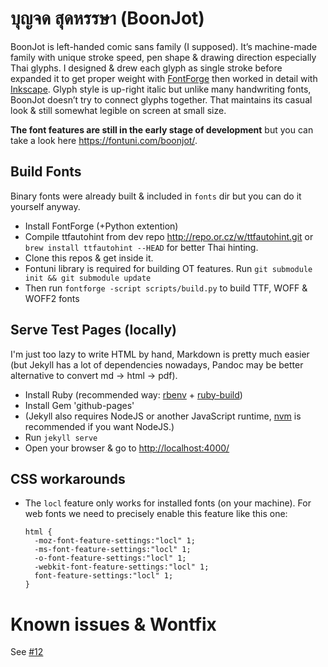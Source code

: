 # บุญจด สุดหรรษา (BoonJot)

BoonJot is left-handed comic sans family (I supposed). It’s machine-made family with unique stroke speed, pen shape & drawing direction especially Thai glyphs. I designed & drew each glyph as single stroke before expanded it to get proper weight with [FontForge](http://fontforge.github.io/en-US/) then worked in detail with [Inkscape](https://inkscape.org/en/). Glyph style is up-right italic but unlike many handwriting fonts, BoonJot doesn’t try to connect glyphs together. That maintains its casual look & still somewhat legible on screen at small size.

**The font features are still in the early stage of development** but you can take a look here <https://fontuni.com/boonjot/>.

## Build Fonts

Binary fonts were already built & included in `fonts` dir but you can do it yourself anyway.

- Install FontForge (+Python extention)
- Compile ttfautohint from dev repo <http://repo.or.cz/w/ttfautohint.git> or `brew install ttfautohint --HEAD` for better Thai hinting.
- Clone this repos & get inside it.
- Fontuni library is required for building OT features. Run `git submodule init && git submodule update`
- Then run `fontforge -script scripts/build.py` to build TTF, WOFF & WOFF2 fonts

## Serve Test Pages (locally)

I'm just too lazy to write HTML by hand, Markdown is pretty much easier (but Jekyll has a lot of dependencies nowadays, Pandoc may be better alternative to convert md -> html -> pdf).

- Install Ruby (recommended way: [rbenv](https://github.com/sstephenson/rbenv) + [ruby-build](https://github.com/sstephenson/ruby-build))
- Install Gem 'github-pages'
- (Jekyll also requires NodeJS or another JavaScript runtime, [nvm](https://github.com/creationix/nvm) is recommended if you want NodeJS.)
- Run `jekyll serve`
- Open your browser & go to <http://localhost:4000/>

## CSS workarounds

- The `locl` feature only works for installed fonts (on your machine). For web fonts we need to precisely enable this feature like this one:

  ```
  html {
    -moz-font-feature-settings:"locl" 1; 
    -ms-font-feature-settings:"locl" 1; 
    -o-font-feature-settings:"locl" 1; 
    -webkit-font-feature-settings:"locl" 1; 
    font-feature-settings:"locl" 1;
  }
  ```

# Known issues & Wontfix

See [#12](https://github.com/fontuni/boonjot/issues/12)

